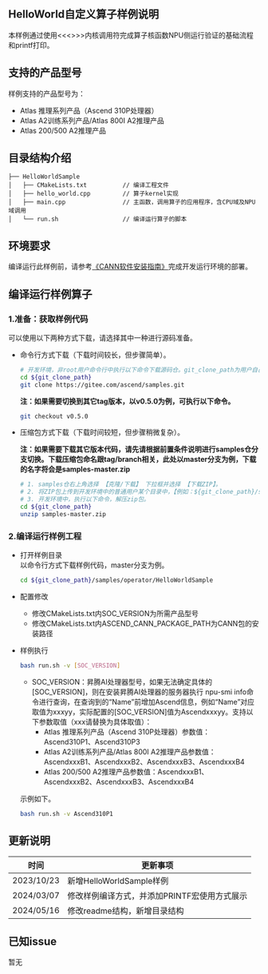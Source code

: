 ## HelloWorld自定义算子样例说明
<!--注：该样例仅用于说明目的，不用作生产质量代码的示例-->
本样例通过使用<<<>>>内核调用符完成算子核函数NPU侧运行验证的基础流程和printf打印。

## 支持的产品型号
样例支持的产品型号为：
- Atlas 推理系列产品（Ascend 310P处理器）
- Atlas A2训练系列产品/Atlas 800I A2推理产品
- Atlas 200/500 A2推理产品

## 目录结构介绍
```
├── HelloWorldSample
│   ├── CMakeLists.txt          // 编译工程文件
│   ├── hello_world.cpp         // 算子kernel实现
│   ├── main.cpp                // 主函数，调用算子的应用程序，含CPU域及NPU域调用
│   └── run.sh                  // 编译运行算子的脚本
```

## 环境要求
编译运行此样例前，请参考[《CANN软件安装指南》](https://hiascend.com/document/redirect/CannCommunityInstSoftware)完成开发运行环境的部署。

## 编译运行样例算子

### 1.准备：获取样例代码

 可以使用以下两种方式下载，请选择其中一种进行源码准备。

 - 命令行方式下载（下载时间较长，但步骤简单）。

   ```bash
   # 开发环境，非root用户命令行中执行以下命令下载源码仓。git_clone_path为用户自己创建的某个目录。
   cd ${git_clone_path}
   git clone https://gitee.com/ascend/samples.git
   ```
   **注：如果需要切换到其它tag版本，以v0.5.0为例，可执行以下命令。**
   ```bash
   git checkout v0.5.0
   ```
 - 压缩包方式下载（下载时间较短，但步骤稍微复杂）。

   **注：如果需要下载其它版本代码，请先请根据前置条件说明进行samples仓分支切换。下载压缩包命名跟tag/branch相关，此处以master分支为例，下载的名字将会是samples-master.zip**
   ```bash
   # 1. samples仓右上角选择 【克隆/下载】 下拉框并选择 【下载ZIP】。
   # 2. 将ZIP包上传到开发环境中的普通用户某个目录中，【例如：${git_clone_path}/samples-master.zip】。
   # 3. 开发环境中，执行以下命令，解压zip包。
   cd ${git_clone_path}
   unzip samples-master.zip
   ```

### 2.编译运行样例工程

  - 打开样例目录   
    以命令行方式下载样例代码，master分支为例。
    ```bash
    cd ${git_clone_path}/samples/operator/HelloWorldSample
    ```

  - 配置修改
    * 修改CMakeLists.txt内SOC_VERSION为所需产品型号
    * 修改CMakeLists.txt内ASCEND_CANN_PACKAGE_PATH为CANN包的安装路径

  - 样例执行

    ```bash
    bash run.sh -v [SOC_VERSION]
    ```
    - SOC_VERSION：昇腾AI处理器型号，如果无法确定具体的[SOC_VERSION]，则在安装昇腾AI处理器的服务器执行
      npu-smi info命令进行查询，在查询到的“Name”前增加Ascend信息，例如“Name”对应取值为xxxyy，实际配置的[SOC_VERSION]值为Ascendxxxyy。支持以下参数取值（xxx请替换为具体取值）：
      - Atlas 推理系列产品（Ascend 310P处理器）参数值：Ascend310P1、Ascend310P3
      - Atlas A2训练系列产品/Atlas 800I A2推理产品参数值：AscendxxxB1、AscendxxxB2、AscendxxxB3、AscendxxxB4
      - Atlas 200/500 A2推理产品参数值：AscendxxxB1、AscendxxxB2、AscendxxxB3、AscendxxxB4

    示例如下。
    ```bash
    bash run.sh -v Ascend310P1
    ```

## 更新说明
| 时间       | 更新事项                                     |
| ---------- | -------------------------------------------- |
| 2023/10/23 | 新增HelloWorldSample样例                     |
| 2024/03/07 | 修改样例编译方式，并添加PRINTF宏使用方式展示 |
| 2024/05/16 | 修改readme结构，新增目录结构                 |

## 已知issue

  暂无
